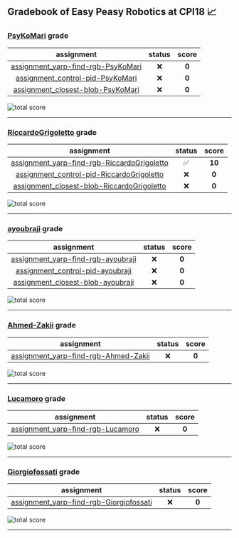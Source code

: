 ## Gradebook of Easy Peasy Robotics at CPI18 :chart_with_upwards_trend:

### [**PsyKoMari**](https://github.com/PsyKoMari) grade

| assignment | status | score |
|    :--:    |  :--:  | :--:  |
| [assignment_yarp-find-rgb-PsyKoMari](https://github.com/easy-peasy-robotics/assignment_yarp-find-rgb-PsyKoMari) | :x: | **0** |
| [assignment_control-pid-PsyKoMari](https://github.com/easy-peasy-robotics/assignment_control-pid-PsyKoMari) | :x: | **0** |
| [assignment_closest-blob-PsyKoMari](https://github.com/easy-peasy-robotics/assignment_closest-blob-PsyKoMari) | :x: | **0** |

![total score](https://img.shields.io/badge/total_score-0-orange.svg?style=flat-square)

---


### [**RiccardoGrigoletto**](https://github.com/RiccardoGrigoletto) grade

| assignment | status | score |
|    :--:    |  :--:  | :--:  |
| [assignment_yarp-find-rgb-RiccardoGrigoletto](https://github.com/easy-peasy-robotics/assignment_yarp-find-rgb-RiccardoGrigoletto) | :white_check_mark: | **10** |
| [assignment_control-pid-RiccardoGrigoletto](https://github.com/easy-peasy-robotics/assignment_control-pid-RiccardoGrigoletto) | :x: | **0** |
| [assignment_closest-blob-RiccardoGrigoletto](https://github.com/easy-peasy-robotics/assignment_closest-blob-RiccardoGrigoletto) | :x: | **0** |

![total score](https://img.shields.io/badge/total_score-10-brightgreen.svg?style=flat-square)

---


### [**ayoubraji**](https://github.com/ayoubraji) grade

| assignment | status | score |
|    :--:    |  :--:  | :--:  |
| [assignment_yarp-find-rgb-ayoubraji](https://github.com/easy-peasy-robotics/assignment_yarp-find-rgb-ayoubraji) | :x: | **0** |
| [assignment_control-pid-ayoubraji](https://github.com/easy-peasy-robotics/assignment_control-pid-ayoubraji) | :x: | **0** |
| [assignment_closest-blob-ayoubraji](https://github.com/easy-peasy-robotics/assignment_closest-blob-ayoubraji) | :x: | **0** |

![total score](https://img.shields.io/badge/total_score-0-orange.svg?style=flat-square)

---


### [**Ahmed-Zakii**](https://github.com/Ahmed-Zakii) grade

| assignment | status | score |
|    :--:    |  :--:  | :--:  |
| [assignment_yarp-find-rgb-Ahmed-Zakii](https://github.com/easy-peasy-robotics/assignment_yarp-find-rgb-Ahmed-Zakii) | :x: | **0** |

![total score](https://img.shields.io/badge/total_score-0-orange.svg?style=flat-square)

---


### [**Lucamoro**](https://github.com/Lucamoro) grade

| assignment | status | score |
|    :--:    |  :--:  | :--:  |
| [assignment_yarp-find-rgb-Lucamoro](https://github.com/easy-peasy-robotics/assignment_yarp-find-rgb-Lucamoro) | :x: | **0** |

![total score](https://img.shields.io/badge/total_score-0-orange.svg?style=flat-square)

---


### [**Giorgiofossati**](https://github.com/Giorgiofossati) grade

| assignment | status | score |
|    :--:    |  :--:  | :--:  |
| [assignment_yarp-find-rgb-Giorgiofossati](https://github.com/easy-peasy-robotics/assignment_yarp-find-rgb-Giorgiofossati) | :x: | **0** |

![total score](https://img.shields.io/badge/total_score-0-orange.svg?style=flat-square)

---

